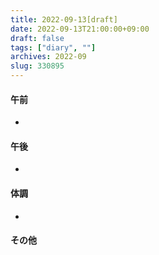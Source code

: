 ```yaml
---
title: 2022-09-13[draft]
date: 2022-09-13T21:00:00+09:00
draft: false
tags: ["diary", ""]
archives: 2022-09
slug: 330895
---
```

#### 午前
- 
#### 午後
- 
#### 体調
- 
#### その他